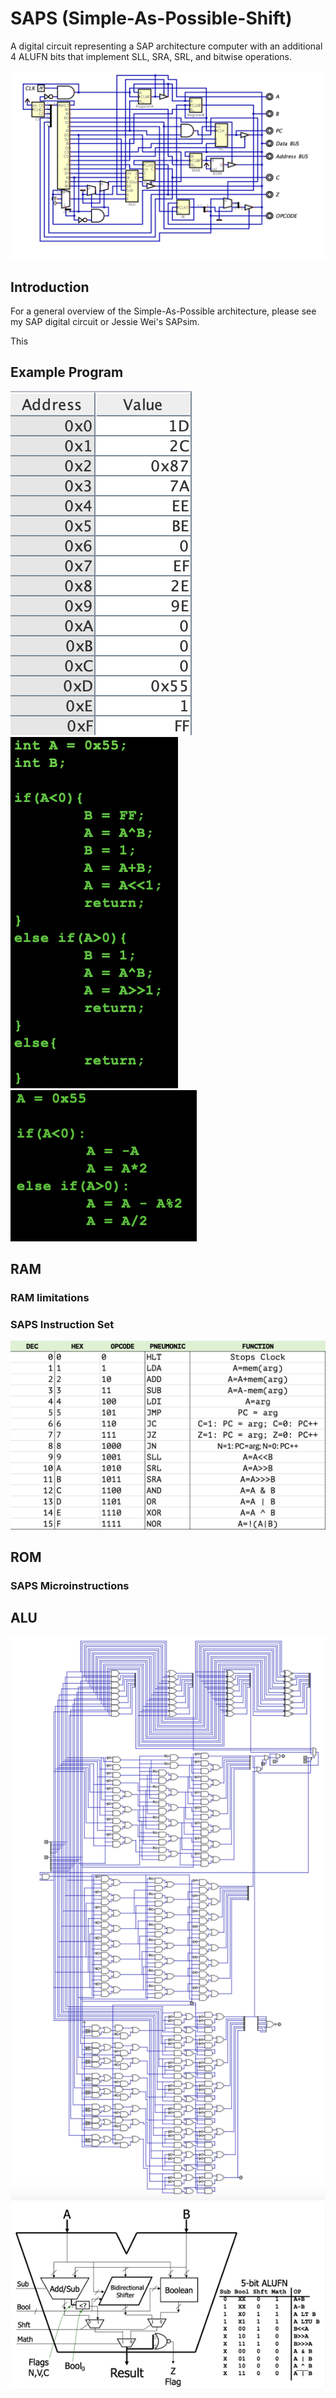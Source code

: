 # SAPS (Simple-As-Possible-Shift)
A digital circuit representing a SAP architecture computer with an additional 4 ALUFN bits that implement SLL, SRA, SRL, and bitwise operations.

<img src="Images/SAPS.png">

## Introduction

For a general overview of the Simple-As-Possible architecture, please see my SAP digital circuit or Jessie Wei's SAPsim. 

This 

## Example Program

<img src="Images/Program.png">

<img src="Images/example.png">

<img src="Images/pseudo.png">

## RAM

### RAM limitations

### SAPS Instruction Set

<img src="Images/Ins.png">

## ROM

### SAPS Microinstructions

## ALU

<img src="Images/ALU.png">

<img src="Images/ALUFN.png">
